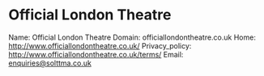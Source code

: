 
# Official London Theatre

Name: Official London Theatre
Domain: officiallondontheatre.co.uk
Home: http://www.officiallondontheatre.co.uk/
Privacy_policy: http://www.officiallondontheatre.co.uk/terms/
Email: enquiries@solttma.co.uk
